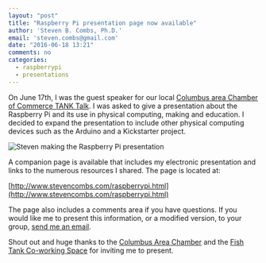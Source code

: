 ```yaml
---
layout: "post"
title: "Raspberry Pi presentation page now available"
author: 'Steven B. Combs, Ph.D.'
email: 'steven.combs@gmail.com'
date: "2016-06-18 13:21"
comments: no
categories:
  - raspberrypi
  - presentations
---
```


On June 17th, I was the guest speaker for our local [Columbus area Chamber of Commerce TANK Talk](https://www.facebook.com/events/1271805972849192/). I was asked to give a presentation about the Raspberry Pi and its use in physical computing, making and education. I decided to expand the presentation to include other physical computing devices such as the Arduino and a Kickstarter project.

![Steven making the Raspberry Pi  presentation](https://scontent.ford1-1.fna.fbcdn.net/v/t1.0-9/13434725_1033657290004039_7940487692931619442_n.jpg?oh=86a9c0760405a435ada7c54c7fe739d7&oe=57D45ACB)

A companion page is available that includes my electronic presentation and links to the numerous resources I shared. The page is located at:

[http://www.stevencombs.com/raspberrypi.html](http://www.stevencombs.com/raspberrypi.html)

The page also includes a comments area if you have questions. If you would like me to present this information, or a modified version, to your group, [send me an email](mailto:steven.combs@gmail.com).

Shout out and huge thanks to the [Columbus Area Chamber](http://www.columbusareachamber.com/) and the [Fish Tank Co-working Space](http://www.columbusareachamber.com/spotlight/fishtank) for inviting me to present.
